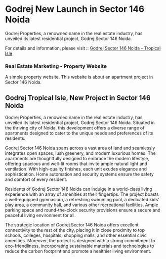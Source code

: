 # Godrej New Launch in Sector 146 Noida
Godrej Properties, a renowned name in the real estate industry, has unveiled its latest residential project, Godrej Sector 146 Noida.

For details and information, please visit :: [Godrej Sector 146 Noida - Tropical Isle](https://tropicalisle.github.io)

### Real Estate Marketing - Property Website 
A simple property website. This website is about an apartment project in Sector 146 Noida.

## Godrej Tropical Isle, New Project in Sector 146 Noida

Godrej Properties, a renowned name in the real estate industry, has unveiled its latest residential project, Godrej Sector 146 Noida. Situated in the thriving city of Noida, this development offers a diverse range of apartments designed to cater to the unique needs and preferences of its residents.

Godrej Sector 146 Noida spans across a vast area of land and seamlessly integrates open spaces, lush greenery, and modern luxurious homes. The apartments are thoughtfully designed to embrace the modern lifestyle, offering spacious and well-lit rooms that invite ample natural light and ventilation. With high-quality finishes, each unit exudes elegance and sophistication. Home automation and security systems ensure the safety and comfort of every resident.

Residents of Godrej Sector 146 Noida can indulge in a world-class living experience with an array of amenities at their fingertips. The project boasts a well-equipped gymnasium, a refreshing swimming pool, a dedicated kids' play area, a community hall, and various other recreational facilities. Ample parking space and round-the-clock security provisions ensure a secure and peaceful living environment for all.

The strategic location of Godrej Sector 146 Noida offers excellent connectivity to the rest of the city, placing it in close proximity to top schools, colleges, hospitals, shopping malls, and other essential civic amenities. Moreover, the project is designed with a strong commitment to eco-friendliness, incorporating sustainable materials and technologies to reduce the carbon footprint and promote a healthier living environment.

